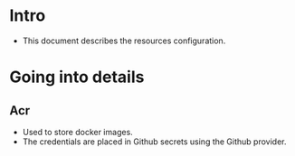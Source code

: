 # Intro
- This document describes the resources configuration.

# Going into details
## Acr
- Used to store docker images.
- The credentials are placed in Github secrets using the Github provider.